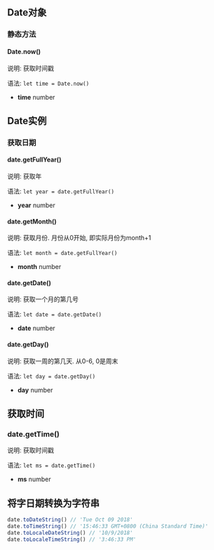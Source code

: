 ## Date对象

### 静态方法

#### Date.now()

说明: 获取时间戳

语法: `let time = Date.now()`

* **time** number

## Date实例

### 获取日期

#### date.getFullYear()

说明: 获取年

语法: `let year = date.getFullYear()`

* **year** number

#### date.getMonth()

说明: 获取月份. 月份从0开始, 即实际月份为month+1

语法: `let month = date.getFullYear()`

- **month** number

#### date.getDate()

说明: 获取一个月的第几号

语法: `let date = date.getDate()`

- **date** number

#### date.getDay()

说明: 获取一周的第几天. 从0-6, 0是周末

语法: `let day = date.getDay()`

- **day** number

## 获取时间

### date.getTime()

说明: 获取时间戳

语法: `let ms = date.getTime()`

* **ms** number

## 将字日期转换为字符串

```js
date.toDateString() // 'Tue Oct 09 2018'
date.toTimeString() // '15:46:33 GMT+0800 (China Standard Time)'
date.toLocaleDateString() // '10/9/2018'
date.toLocaleTimeString() // '3:46:33 PM'
```

